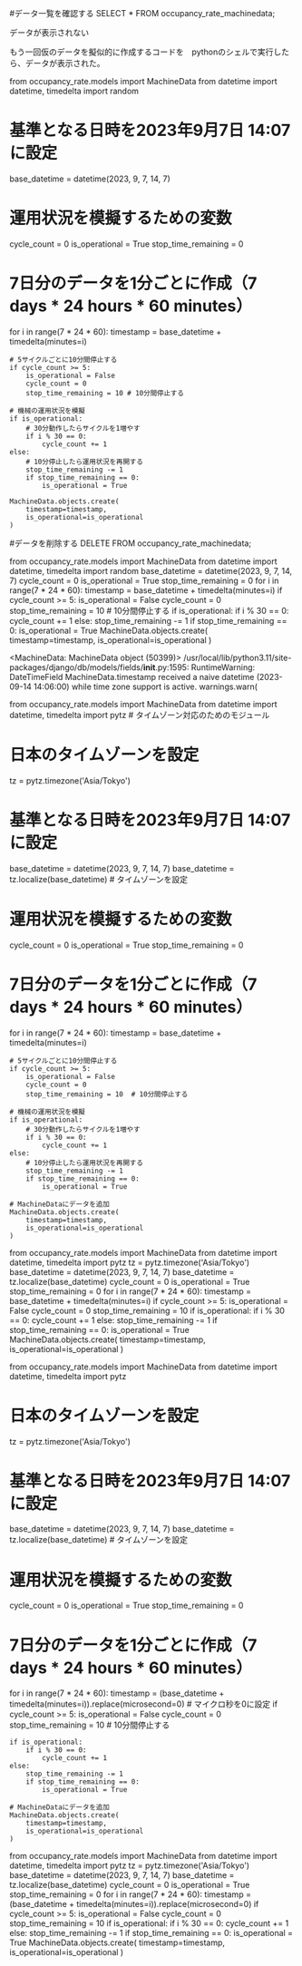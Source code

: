 #データ一覧を確認する
SELECT * FROM occupancy_rate_machinedata;

データが表示されない

もう一回仮のデータを擬似的に作成するコードを　pythonのシェルで実行したら、データが表示された。

from occupancy_rate.models import MachineData
from datetime import datetime, timedelta
import random

# 基準となる日時を2023年9月7日 14:07に設定
base_datetime = datetime(2023, 9, 7, 14, 7)

# 運用状況を模擬するための変数
cycle_count = 0
is_operational = True
stop_time_remaining = 0

# 7日分のデータを1分ごとに作成（7 days * 24 hours * 60 minutes）
for i in range(7 * 24 * 60):
    timestamp = base_datetime + timedelta(minutes=i)
    
    # 5サイクルごとに10分間停止する
    if cycle_count >= 5:
        is_operational = False
        cycle_count = 0
        stop_time_remaining = 10 # 10分間停止する
    
    # 機械の運用状況を模擬
    if is_operational:
        # 30分動作したらサイクルを1増やす
        if i % 30 == 0:
            cycle_count += 1
    else:
        # 10分停止したら運用状況を再開する
        stop_time_remaining -= 1
        if stop_time_remaining == 0:
            is_operational = True

    MachineData.objects.create(
        timestamp=timestamp,
        is_operational=is_operational
    )


#データを削除する
DELETE FROM occupancy_rate_machinedata;


from occupancy_rate.models import MachineData
from datetime import datetime, timedelta
import random
base_datetime = datetime(2023, 9, 7, 14, 7)
cycle_count = 0
is_operational = True
stop_time_remaining = 0
for i in range(7 * 24 * 60):
    timestamp = base_datetime + timedelta(minutes=i)
    if cycle_count >= 5:
        is_operational = False
        cycle_count = 0
        stop_time_remaining = 10 # 10分間停止する
    if is_operational:
        if i % 30 == 0:
            cycle_count += 1
    else:
        stop_time_remaining -= 1
        if stop_time_remaining == 0:
            is_operational = True
    MachineData.objects.create(
        timestamp=timestamp,
        is_operational=is_operational
    )

<MachineData: MachineData object (50399)>
/usr/local/lib/python3.11/site-packages/django/db/models/fields/__init__.py:1595: RuntimeWarning: DateTimeField MachineData.timestamp received a naive datetime (2023-09-14 14:06:00) while time zone support is active.
  warnings.warn(


from occupancy_rate.models import MachineData
from datetime import datetime, timedelta
import pytz  # タイムゾーン対応のためのモジュール

# 日本のタイムゾーンを設定
tz = pytz.timezone('Asia/Tokyo')

# 基準となる日時を2023年9月7日 14:07に設定
base_datetime = datetime(2023, 9, 7, 14, 7)
base_datetime = tz.localize(base_datetime)  # タイムゾーンを設定

# 運用状況を模擬するための変数
cycle_count = 0
is_operational = True
stop_time_remaining = 0

# 7日分のデータを1分ごとに作成（7 days * 24 hours * 60 minutes）
for i in range(7 * 24 * 60):
    timestamp = base_datetime + timedelta(minutes=i)
    
    # 5サイクルごとに10分間停止する
    if cycle_count >= 5:
        is_operational = False
        cycle_count = 0
        stop_time_remaining = 10  # 10分間停止する
    
    # 機械の運用状況を模擬
    if is_operational:
        # 30分動作したらサイクルを1増やす
        if i % 30 == 0:
            cycle_count += 1
    else:
        # 10分停止したら運用状況を再開する
        stop_time_remaining -= 1
        if stop_time_remaining == 0:
            is_operational = True

    # MachineDataにデータを追加
    MachineData.objects.create(
        timestamp=timestamp,
        is_operational=is_operational
    )


from occupancy_rate.models import MachineData
from datetime import datetime, timedelta
import pytz
tz = pytz.timezone('Asia/Tokyo')
base_datetime = datetime(2023, 9, 7, 14, 7)
base_datetime = tz.localize(base_datetime) 
cycle_count = 0
is_operational = True
stop_time_remaining = 0
for i in range(7 * 24 * 60):
    timestamp = base_datetime + timedelta(minutes=i)
    if cycle_count >= 5:
        is_operational = False
        cycle_count = 0
        stop_time_remaining = 10
    if is_operational:
        if i % 30 == 0:
            cycle_count += 1
    else:
        stop_time_remaining -= 1
        if stop_time_remaining == 0:
            is_operational = True
    MachineData.objects.create(
        timestamp=timestamp,
        is_operational=is_operational
    )

from occupancy_rate.models import MachineData
from datetime import datetime, timedelta
import pytz

# 日本のタイムゾーンを設定
tz = pytz.timezone('Asia/Tokyo')

# 基準となる日時を2023年9月7日 14:07に設定
base_datetime = datetime(2023, 9, 7, 14, 7)
base_datetime = tz.localize(base_datetime)  # タイムゾーンを設定

# 運用状況を模擬するための変数
cycle_count = 0
is_operational = True
stop_time_remaining = 0

# 7日分のデータを1分ごとに作成（7 days * 24 hours * 60 minutes）
for i in range(7 * 24 * 60):
    timestamp = (base_datetime + timedelta(minutes=i)).replace(microsecond=0)  # マイクロ秒を0に設定
    if cycle_count >= 5:
        is_operational = False
        cycle_count = 0
        stop_time_remaining = 10  # 10分間停止する
    
    if is_operational:
        if i % 30 == 0:
            cycle_count += 1
    else:
        stop_time_remaining -= 1
        if stop_time_remaining == 0:
            is_operational = True

    # MachineDataにデータを追加
    MachineData.objects.create(
        timestamp=timestamp,
        is_operational=is_operational
    )


from occupancy_rate.models import MachineData
from datetime import datetime, timedelta
import pytz
tz = pytz.timezone('Asia/Tokyo')
base_datetime = datetime(2023, 9, 7, 14, 7)
base_datetime = tz.localize(base_datetime)
cycle_count = 0
is_operational = True
stop_time_remaining = 0
for i in range(7 * 24 * 60):
    timestamp = (base_datetime + timedelta(minutes=i)).replace(microsecond=0)
    if cycle_count >= 5:
        is_operational = False
        cycle_count = 0
        stop_time_remaining = 10
    if is_operational:
        if i % 30 == 0:
            cycle_count += 1
    else:
        stop_time_remaining -= 1
        if stop_time_remaining == 0:
            is_operational = True
    MachineData.objects.create(
        timestamp=timestamp,
        is_operational=is_operational
    )
